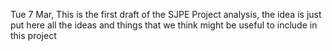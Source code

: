 Tue 7 Mar, This is the first draft of the SJPE Project analysis, the idea is just put here all the ideas and things that we think might be useful to include in 
this project
